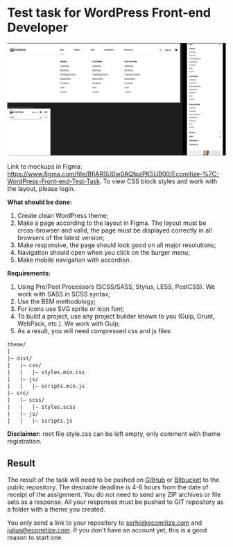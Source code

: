 # Test task for WordPress Front-end Developer

![Mockup Preview](/assets/images/preview.png "Mockup Preview")

Link to mockups in Figma: https://www.figma.com/file/BfjARSU0w0AQfpzPK5UB00/Ecomitize-%7C-WordPress-Front-end-Test-Task.
To view CSS block styles and work with the layout, please login.

**What should be done:**
 1. Create clean WordPress theme;
 2. Make a page according to the layout in Figma. The layout must be cross-browser and valid, the page must be displayed correctly in all browsers of the latest version;
 3. Make responsive, the page should look good on all major resolutions;
 4. Navigation should open when you click on the burger menu;
 5. Make mobile navigation with accordion.

**Requirements:**

 1. Using Pre/Post Processors (SCSS/SASS, Stylus, LESS, PostCSS). We work with SASS in SCSS syntax;
 2. Use the BEM methodology;
 3. For icons use SVG sprite or icon font;
 4. To build a project, use any project builder known to you (Gulp, Grunt, WebPack, etc.). We work with Gulp;
 5. As a result, you will need compressed css and js files:

```
theme/
|
|– dist/
|   |– css/
|   |   |– styles.min.css
|   |– js/
|   |   |– scripts.min.js
|– src/
|   |– scss/
|   |   |– styles.scss
|   |– js/
|   |   |– scripts.js

```

**Disclaimer:** root file style.css can be left empty, only comment with theme registration.

## Result

The result of the task will need to be pushed on [GitHub](https://github.com/) or [Bitbucket](https://bitbucket.org/) to the public repository. The desirable deadline is 4-6 hours from the date of receipt of the assignment. You do not need to send any ZIP archives or file sets as a response. All your responses must be pushed to GIT repository as a folder with a theme you created.

You only send a link to your repository to serhii@ecomitize.com and julius@ecomitize.com. If you don't have an account yet, this is a good reason to start one.
